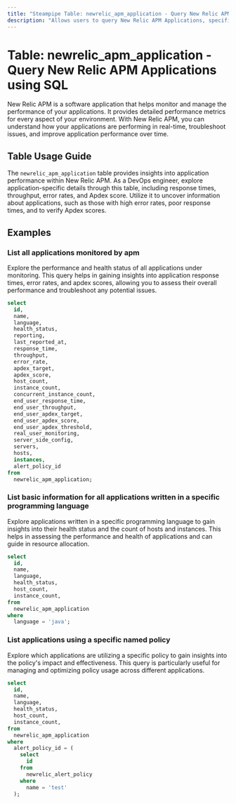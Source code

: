 ```yaml
---
title: "Steampipe Table: newrelic_apm_application - Query New Relic APM Applications using SQL"
description: "Allows users to query New Relic APM Applications, specifically the details related to application performance, providing insights into application health and potential performance bottlenecks."
---
```


# Table: newrelic_apm_application - Query New Relic APM Applications using SQL

New Relic APM is a software application that helps monitor and manage the performance of your applications. It provides detailed performance metrics for every aspect of your environment. With New Relic APM, you can understand how your applications are performing in real-time, troubleshoot issues, and improve application performance over time.

## Table Usage Guide

The `newrelic_apm_application` table provides insights into application performance within New Relic APM. As a DevOps engineer, explore application-specific details through this table, including response times, throughput, error rates, and Apdex score. Utilize it to uncover information about applications, such as those with high error rates, poor response times, and to verify Apdex scores.

## Examples

### List all applications monitored by apm
Explore the performance and health status of all applications under monitoring. This query helps in gaining insights into application response times, error rates, and apdex scores, allowing you to assess their overall performance and troubleshoot any potential issues.

```sql
select
  id,
  name,
  language,
  health_status,
  reporting,
  last_reported_at,
  response_time,
  throughput,
  error_rate,
  apdex_target,
  apdex_score,
  host_count,
  instance_count,
  concurrent_instance_count,
  end_user_response_time,
  end_user_throughput,
  end_user_apdex_target,
  end_user_apdex_score,
  end_user_apdex_threshold,
  real_user_monitoring,
  server_side_config,
  servers,
  hosts,
  instances,
  alert_policy_id
from
  newrelic_apm_application;
```

### List basic information for all applications written in a specific programming language
Explore applications written in a specific programming language to gain insights into their health status and the count of hosts and instances. This helps in assessing the performance and health of applications and can guide in resource allocation.

```sql
select
  id,
  name,
  language,
  health_status,
  host_count,
  instance_count,
from
  newrelic_apm_application
where
  language = 'java';
```

### List applications using a specific named policy
Explore which applications are utilizing a specific policy to gain insights into the policy's impact and effectiveness. This query is particularly useful for managing and optimizing policy usage across different applications.

```sql
select
  id,
  name,
  language,
  health_status,
  host_count,
  instance_count,
from
  newrelic_apm_application
where
  alert_policy_id = (
    select 
      id 
    from 
      newrelic_alert_policy 
    where 
      name = 'test'
  );
```